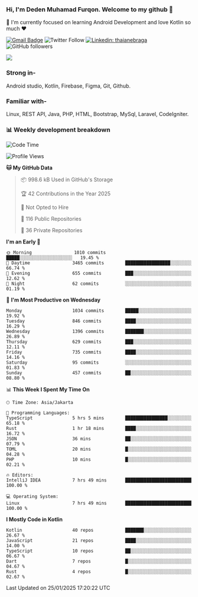 ### Hi, I'm Deden Muhamad Furqon. Welcome to my github 👋

<!--
**furqoncreative/furqoncreative** is a ✨ _special_ ✨ repository because its `README.md` (this file) appears on your GitHub profile.

Here are some ideas to get you started:

- 🔭 I’m currently working on ...
- 👯 I’m looking to collaborate on ...
- 🤔 I’m looking for help with ...
- 💬 Ask me about ...
- 📫 How to reach me: ...
- 😄 Pronouns: ...
- ⚡ Fun fact: ...
-->

  🌱 I'm currently focused on learning Android Development and love Kotlin so much ❤ 

[![Gmail Badge](https://img.shields.io/badge/-furqoncreative24@gmail.com-c14438?style=flat-square&logo=Gmail&logoColor=white&link=mailto:furqoncreative24@gmail.com)](mailto:furqoncreative24@gmail.com)
![Twitter Follow](https://img.shields.io/twitter/follow/furqoncreative?label=Follow)
[![Linkedin: thaianebraga](https://img.shields.io/badge/-Deden_Muhamad_Furqon-blue?style=flat-square&logo=Linkedin&logoColor=white&link=https://www.linkedin.com/in/anmol-p-singh/)](https://www.linkedin.com/in/furqoncreative/)
![GitHub followers](https://img.shields.io/github/followers/furqoncreative?label=Follow&style=social)

<img src="https://github-readme-stats.sera5-dev.vercel.app/api?username=furqoncreative&hide=stars&show_icons=true&count_private=true&include_all_commits=true&title_color=#008080&icon_color=#008080&hide_border=true" width="">

### Strong in-

Android studio, Kotlin, Firebase, Figma, Git, Github.

### Familiar with-
Linux, REST API, Java, PHP, HTML, Bootstrap, MySql, Laravel, CodeIgniter.

### 📊 Weekly development breakdown

<!--START_SECTION:waka-->
![Code Time](http://img.shields.io/badge/Code%20Time-2%2C760%20hrs%2047%20mins-blue)

![Profile Views](http://img.shields.io/badge/Profile%20Views-0-blue)

**🐱 My GitHub Data** 

> 📦 998.6 kB Used in GitHub's Storage 
 > 
> 🏆 42 Contributions in the Year 2025
 > 
> 🚫 Not Opted to Hire
 > 
> 📜 116 Public Repositories 
 > 
> 🔑 36 Private Repositories 
 > 
**I'm an Early 🐤** 

```text
🌞 Morning                1010 commits        █████░░░░░░░░░░░░░░░░░░░░   19.45 % 
🌆 Daytime                3465 commits        █████████████████░░░░░░░░   66.74 % 
🌃 Evening                655 commits         ███░░░░░░░░░░░░░░░░░░░░░░   12.62 % 
🌙 Night                  62 commits          ░░░░░░░░░░░░░░░░░░░░░░░░░   01.19 % 
```
📅 **I'm Most Productive on Wednesday** 

```text
Monday                   1034 commits        █████░░░░░░░░░░░░░░░░░░░░   19.92 % 
Tuesday                  846 commits         ████░░░░░░░░░░░░░░░░░░░░░   16.29 % 
Wednesday                1396 commits        ███████░░░░░░░░░░░░░░░░░░   26.89 % 
Thursday                 629 commits         ███░░░░░░░░░░░░░░░░░░░░░░   12.11 % 
Friday                   735 commits         ████░░░░░░░░░░░░░░░░░░░░░   14.16 % 
Saturday                 95 commits          ░░░░░░░░░░░░░░░░░░░░░░░░░   01.83 % 
Sunday                   457 commits         ██░░░░░░░░░░░░░░░░░░░░░░░   08.80 % 
```


📊 **This Week I Spent My Time On** 

```text
🕑︎ Time Zone: Asia/Jakarta

💬 Programming Languages: 
TypeScript               5 hrs 5 mins        ████████████████░░░░░░░░░   65.18 % 
Rust                     1 hr 18 mins        ████░░░░░░░░░░░░░░░░░░░░░   16.72 % 
JSON                     36 mins             ██░░░░░░░░░░░░░░░░░░░░░░░   07.79 % 
TOML                     20 mins             █░░░░░░░░░░░░░░░░░░░░░░░░   04.28 % 
PHP                      10 mins             █░░░░░░░░░░░░░░░░░░░░░░░░   02.21 % 

🔥 Editors: 
IntelliJ IDEA            7 hrs 49 mins       █████████████████████████   100.00 % 

💻 Operating System: 
Linux                    7 hrs 49 mins       █████████████████████████   100.00 % 
```

**I Mostly Code in Kotlin** 

```text
Kotlin                   40 repos            ███████░░░░░░░░░░░░░░░░░░   26.67 % 
JavaScript               21 repos            ████░░░░░░░░░░░░░░░░░░░░░   14.00 % 
TypeScript               10 repos            ██░░░░░░░░░░░░░░░░░░░░░░░   06.67 % 
Dart                     7 repos             █░░░░░░░░░░░░░░░░░░░░░░░░   04.67 % 
Rust                     4 repos             █░░░░░░░░░░░░░░░░░░░░░░░░   02.67 % 
```




 Last Updated on 25/01/2025 17:20:22 UTC
<!--END_SECTION:waka-->
